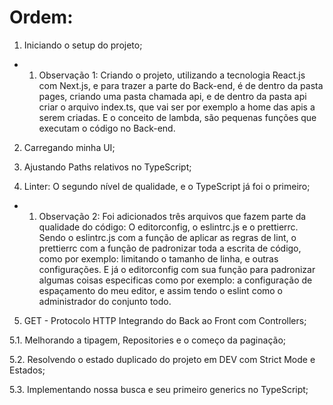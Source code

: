 # Ordem:

1. Iniciando o setup do projeto;

- 1. Observação 1: Criando o projeto, utilizando a tecnologia React.js com Next.js, e para trazer a parte do Back-end, é de dentro da pasta pages, criando uma pasta chamada api, e de dentro da pasta api criar o arquivo index.ts, que vai ser por exemplo a home das apis a serem criadas. E o conceito de lambda, são pequenas funções que executam o código no Back-end. 

2. Carregando minha UI;

3. Ajustando Paths relativos no TypeScript;

4. Linter: O segundo nível de qualidade, e o TypeScript já foi o primeiro;

- 1. Observação 2: Foi adicionados três arquivos que fazem parte da qualidade do código: O editorconfig, o eslintrc.js e o prettierrc. Sendo o eslintrc.js com a função de aplicar as regras de lint, o prettierrc com a função de padronizar toda a escrita de código, como por exemplo: limitando o tamanho de linha, e outras configurações. E já o editorconfig com sua função para padronizar algumas coisas especificas como por exemplo: a configuração de espaçamento do meu editor, e assim tendo o eslint como o administrador do conjunto todo. 

5. GET - Protocolo HTTP Integrando do Back ao Front com Controllers;

5.1. Melhorando a tipagem, Repositories e o começo da paginação;

5.2. Resolvendo o estado duplicado do projeto em DEV com Strict Mode e Estados;

5.3. Implementando nossa busca e seu primeiro generics no TypeScript;
